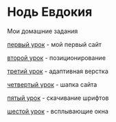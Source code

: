 # Нодь Евдокия 
Мои домашние задания

[первый урок](https://evdokia23.github.io/1_vebsite/) - мой первый сайт

[второй урок](https://evdokia23.github.io/pozicionirovanie/site.html) - позиционирование

[третий урок](https://evdokia23.github.io/homework13/homework13.html) - адаптивная верстка

[четвертый урок](Evdokia23.github.io/homework17/project.html) - шапка сайта 

[пятый урок](https://github.com/Evdokia23/Evdokia23.github.io/blob/gh-pages/%D0%90%D0%A0%D0%A5%D0%98%D0%92%20%D0%A1%20%D0%94%D0%97%20(14%20%D0%A3%D0%A0%D0%9E%D0%9A)/index.html) - скачивание шрифтов

[шестой урок](https://evdokia23.github.io/lesson_modul/js/index.html) - всплывающие окна
